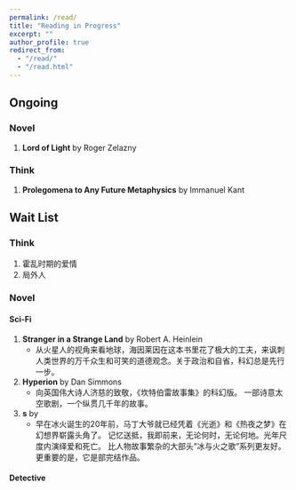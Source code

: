 ```yaml
---
permalink: /read/
title: "Reading in Progress"
excerpt: ""
author_profile: true
redirect_from: 
  - "/read/"
  - "/read.html"
---
```


## Ongoing
### Novel
1. **Lord of Light** by Roger Zelazny

### Think
1. **Prolegomena to Any Future Metaphysics** by Immanuel Kant

## Wait List

### Think
1. 霍乱时期的爱情 
1. 局外人 

### Novel
#### Sci-Fi
1. **Stranger in a Strange Land**  by Robert A. Heinlein
	- 从火星人的视角来看地球，海因莱因在这本书里花了极大的工夫，来讽刺人类世界的万千众生和可笑的道德观念。关于政治和自省，科幻总是先行一步。
1. **Hyperion** by Dan Simmons
	- 向英国伟大诗人济慈的致敬，《坎特伯雷故事集》的科幻版。 一部诗意太空歌剧，一个纵贯几千年的故事。
1. **s** by 
	- 早在冰火诞生的20年前，马丁大爷就已经凭着《光逝》和《热夜之梦》在幻想界崭露头角了。 记忆送抵，我即前来，无论何时，无论何地。光年尺度内演绎爱和死亡。 比人物故事繁杂的大部头“冰与火之歌”系列更友好。更重要的是，它是部完结作品。

#### Detective 
